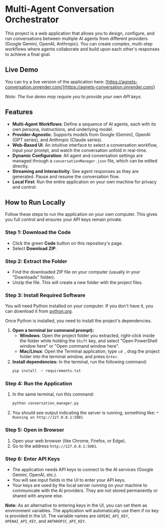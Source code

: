 # Multi-Agent Conversation Orchestrator

This project is a web application that allows you to design, configure, and run conversations between multiple AI agents from different providers (Google Gemini, OpenAI, Anthropic). You can create complex, multi-step workflows where agents collaborate and build upon each other's responses to achieve a final goal.

## Live Demo

You can try a live version of the application here:
[https://agnets-conversation.onrender.com/](https://agnets-conversation.onrender.com/)

*Note: The live demo may require you to provide your own API keys.*

## Features

- **Multi-Agent Workflows**: Define a sequence of AI agents, each with its own persona, instructions, and underlying model.
- **Provider-Agnostic**: Supports models from Google (Gemini), OpenAI (GPT series), and Anthropic (Claude series).
- **Web-Based UI**: An intuitive interface to select a conversation workflow, input your prompt, and watch the conversation unfold in real-time.
- **Dynamic Configuration**: All agent and conversation settings are managed through a `conversationManager.json` file, which can be edited directly.
- **Streaming and Interactivity**: See agent responses as they are generated. Pause and resume the conversation flow.
- **Local First**: Run the entire application on your own machine for privacy and control.

## How to Run Locally

Follow these steps to run the application on your own computer. This gives you full control and ensures your API keys remain private.

### Step 1: Download the Code
- Click the green **Code** button on this repository's page.
- Select **Download ZIP**.

### Step 2: Extract the Folder
- Find the downloaded ZIP file on your computer (usually in your "Downloads" folder).
- Unzip the file. This will create a new folder with the project files.

### Step 3: Install Required Software
You will need Python installed on your computer. If you don't have it, you can download it from [python.org](https://www.python.org/downloads/).

Once Python is installed, you need to install the project's dependencies.

1.  **Open a terminal (or command prompt):**
    *   **Windows**: Open the project folder you extracted, right-click inside the folder while holding the `Shift` key, and select "Open PowerShell window here" or "Open command window here".
    *   **Mac/Linux**: Open the Terminal application, type `cd `, drag the project folder into the terminal window, and press `Enter`.
2.  **Install dependencies:** In the terminal, run the following command:
    ```bash
    pip install -r requirements.txt
    ```

### Step 4: Run the Application
1.  In the same terminal, run this command:
    ```bash
    python conversation_manager.py
    ```
2.  You should see output indicating the server is running, something like:
    `* Running on http://127.0.0.1:5001`

### Step 5: Open in Browser
1.  Open your web browser (like Chrome, Firefox, or Edge).
2.  Go to the address `http://127.0.0.1:5001`.

### Step 6: Enter API Keys
- The application needs API keys to connect to the AI services (Google Gemini, OpenAI, etc.).
- You will see input fields in the UI to enter your API keys.
- Your keys are used by the local server running on your machine to communicate with the AI providers. They are not stored permanently or shared with anyone else. 

**Note:** As an alternative to entering keys in the UI, you can set them as environment variables. The application will automatically use them if no key is provided in the UI. The variable names are `GEMINI_API_KEY`, `OPENAI_API_KEY`, and `ANTHROPIC_API_KEY`. 
